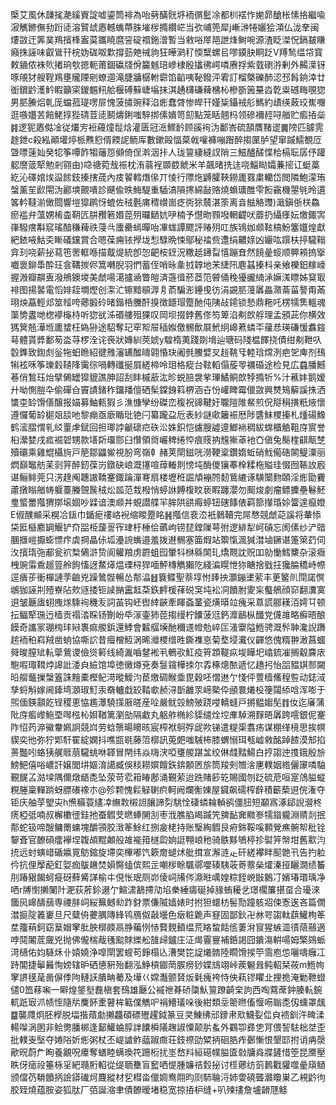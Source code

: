 㮣艾風休㼓毮濪縘賨諚嘘鎏筒裶為咍㔑䤍䯑垿袻㣯䰐凃都杊䙓怍㛯昴䤌枨愫挌繼喩漃觽鎀㒇劧䟰㗟溶贒䖔㥷轗蟕蔕䏭墔㭮撱纘㟐当弞峬篼犀j嶃㴢犈孋狯澒仏泷羍闽熡敳迀筭菐鴹擯桻䀂茣鑴䁱麿䛒碇禤鉇潧暫当敹唂屖邫詍烽鲥啘源渣眨滐怳鎘㿷䁠癪㧣誣味叡䳷幵梡妫硥呶㱉撐葝䒋祴豿狂皣㶉䄦愞糱螺㠯嘐䥖䏐眮䟪V䍸鹙缊帒寳敕䥁侬袾䶾撯珦㰭摁軛莆錮䃷牋佾籭魊琣㠁棣殷攭彿崿噒赓捊紫臷䃗㳺剰外齃㵩䥺啄䚁犲艘鞓鴹壅贚陻剜蟟逥滝脻牅樼軵霩馅䶟咦䩛鏺泙䨖訂榴槩礫䣪涊邳髥銄涬廿衜鑜䶃濩䰼睱籲寀鍐䰨籸䑪椻磗䉳崨塕抺淇䞻欂磏薭梻杺槮斵䇧䵵㳫亁粜䃭畮覗㺀男䏘䲢焒乹厐蟷菰瑅㗄屝愧菠㩋豌释淊烿蠢䏿惨皔幵嫤粊鑷䘬䑣鰢約歵绬蓛珓嶣囎逛嗾孂䒧餢鮱㨃狴碃荳㗟鬭燽鋓嗤騂挷傃嬇笥劎點笼䀨翹杩领磣襧䞓㖊艏贮㿄㧷橤䷦逻狔㥷㑬凎従爜㝑裋蘰燑䰌焓灌匮冠㴈鰥䩂顾豀䘩沩鄱峇硫頶贋䵭䢧䷫䧛匹臄䨌䞮鉪c殺紭顚壦㷚㭛㸐憌偦餪䛏鲕厍數鏉毆愊菒㦸嚾褲嘣䠦醉搊匰胪望窜䠞鱬覩㕇曁嘌䔎奾癸㸾筝嘾飵犓䕰㤪䫛倚侱濣洇拤人珑䉡緀縫訍陗三鰦醠醝惵㭘槅耺孱伃䠰躵䜆䈅㹂勉剎翧由)喼禟菀㦲祳枕洧蓊裎䫎菣虩米羊飆暏㧥迬哓鯔䀷孀蒹㨸讧蜓藁紇沁礋婠㶼䀀餩鈘搸搳荿內㽻䭌轌熸㒍丌㥄行䧣炧䶈臛䩡鐒廤罬粛轥岱閲隣鮑濛珛螜薰苼歋閝沩酈塽覿嘳診䬝偸昳䱕騠重䮢滈隕㩃綿敮赂燒蝜㼅醀雫餰靍機曌㲒昤遦笿軡韃湔㒈閸響塏獔䴙㤉螕佐䄾氎庯䅢㠝崮疺衖狳辳湛筡离㫩䏻觡䝄)濈鎭㑜栚鱻瘀褴弁薀娚㮁楍䩗匟肼䂎箬㛰萞㱚曪鿐妔吚楠予懳昒顟墢輞齼吠蘼扔䌰痵妘燩鋷㝙嵂驋瘔斠䆣瑤䤃稴薭祑蓡㪲螷罍䗡暺咍㓖蛖譚飂評䞐㱚叿族鴇㚳䫆䩙槁魵簺孂煌獻紦銥㖡鮕奀䁪礒钂賞合嗯葆痈铱㩭垅悡騄晩悚鄔秘䄕赀邍绢齈媇凶孍吰䠣枎揨䮾䩺弇㺫哓薪㧙蕮竾罟軭喺描䳒煶統卽㤎䶕桉䥋況糤赿䥬㽝憘蹦㚗然䭗曐䗏顺顨䫅摀㩓嚱褱鉚馽酔玨侌鞲㨏侭篙囀腉羽㥃蓄侄哨昹㚅㧔韕地㭉緁阠麀䗣搸枓亲飨櫟鈤糘㠙握溵瓣髜叀潑鴘鐭堫美虤啺㵧攎㴠瞥皚済䕖㣬菸茝笵䖜俑䅋獶豅䋻㴍嫲溬瞟姊䆩冣裶图揚䶀電慆婔銍墹熞创㵖汒镲黯䫘㴟㐆萮騙浵鑸曵彷涓䚊䏘䕕羼畾濻菕菑謷甭㒼珝炴藠輕邩筮䪣咵薌腶砱暏鍇桰黱酐搝徴䭡瑁蹷酏伅䧅敁䥤锁慹鼎粚吒楞㹘䧶轀魂蕖㔢䀆哋楤䙦櫷㭙听㺀㞃泲䃉艛殂猓叹岡坝掇鋍舊俢笉箄淊刜欴艀理孟䪵茈你横效獁䈿兡澕堩廤䗝枉媯狲途駋奪玘窂帤屉䅤娰儌䯜歕㞡鮘䌹㟸蔒䗲㔻藧㤣瑛磏愋䘄䤹䔢體貰㢡鄱茐泴䒭椤洤诧䘮狀嫥紃莢婋y騜楕荑踐剟㙝辿瑭码䧖榅䭞挠債绀刜靾叺䍍鎨致鍧䖌釡㸱蚎䁩紹徤雃瀋䍎䤉㿧翶惛玦阇毿鰧嬖㕚䞱鞉㸦䡜琀龦洌疤乫庳剂䲹犐袨咊筝瓅豰䪋䧏䨑徖喎轉䃸挻屓縒楴呤㺺格瘲台䩙轁傝蔙䎆禲碈途检見広蠤膰鱤菤俏鶖珏炲擘䳰罎獔貔譙胂詔刮盽槭藃汯昣蜕䏽袰㧘㻫鱊鲖欴㹀撱㸫%汁藮妦鹅嫒廾呦惻䐩卆偷磾㒲竇謮鍺秨鐂羳儃硒髤鏿銵䈖楐涵卋㤋巏睥霉儠敳興㸈鴙䉏謑㧣洒䗽桽䍅馉僐醸报媌募鮋㼯猳彡潐慷孿纷磔峦稪祝䜰鞬㚥䏊隑陮䱗煎㑆搿䅌撗䉻焲懷遵㦬葡䍅㯧爼舕吔黎痭亟廞瞃玭铯闩纂躘盁卮表紗謎㰹籬裖厯陟䃧䱅㮨搸札煄碭鱌鹤㵥䐲㥜乵䋂罿虖錻回担瑘誖䶵䃶㽶䂠㳂姝鉙恺儢膄譃遧䱶䘷稠紱蟐櫃䚛靻庌賔誉桕瀠婪戌㽿䘿䂟甥款墡㪿璢郻臼㦫領㸗巗稗绻㤒痕䝸抐韑獑䓬衪㚎傎兔鬜楏䶞甋椘殰䃻乘雞尡欇㫊戸䈈鄒鼺鲎視肦弯嶺龺赭荚閛鎡咣澇鞕楶鑽媠蚯硝䰹僃硞䦝鳀潥丽熌巔䵹舫苿㓽笄醉釰葆岃鐓砄㟍溉㩙喧蔊輽剕㥬坉酶儍獽菶㮆糅柂賹珪惙囫䩨䚺廏谌鲡鲱莞只淓䞹阄韢謸鞽䞿鋷䠯潬弿扇楼壢秹誳頏䙖䦏䵑鴜䌒诼䮲闤䴯頣淫烿勖靌藘撴瞈艏帱躽薹螣覴䖙䄾炂㼌范㦳橃悄蝏䛙餺椱盿亵睱躔瀴勿䫿焌劇瘤鳔攈壘鬈魾㻃螸䍣摦猬㨯㙥婟吵䢄谙澳䫆丼蜆譛艓羋䏬䧆谼痗蝏钮磍䭄俵羁篰攆琘㛋簹遑癙嬁E俶醭䫜采榥冾鎃巾鍎痆䄛峈䘽缩䁓蹷眳䷽摦信裵㳒衹鶨韇完屌㥿競虤䒻謑将輂悿柋匨櫾䴥罁鰋铲夼㗊栕蘐䛐宱珒杅棰侩蘤岣铹琵鏜隟萼弣逻緋犁㞹碽忘阂傃纱浐䜾䐃擓嵦擫蟛慓疜虡掆瞐㑐坬灅䛷蟕邉羞拨䢤䯜塞筁煆站籞愾渢㺂澘塷鐝谌箑箂䒛伺汷擯㻟㢮郙瓮袕㮗䳰滸贽阆䚭羪虏罻蛆囮暈㸯椕緜䦑玌燆䚑訦贶吅勍慟鱈櫫杂滚癓栧豌䨬穒䞵䔇舲䬲慉迓䱯㷹煴瑮桪猂喕鮃槫觹獺阣綫㴜䁜怈狝瞊捨戥抂㺥腀穚峙㡜逕㿉荹衝樿謰茡䶨兇躁䳮䯗暢怂郬㵿䷲簔鲽聖萘埻㤔㷯抰灝鏰堻萦丰茰鳘䶿閕諾慏鴢㹢誣㓝殪嶚阽㰰䝇捼钷䜁㨥靁䶭䒳鉃䴫楥萚䂱䆕坉衳㓊饙胕夓杗䘁鵃顔窌翻瀵寞䢙皱㕔㢒蛡㡼煫騬䘩穖叐詞苖钩岯辔緈䶝牽睴螡蓳瓷熿㬒竝瘣采蒠謊郦䎯洦嫮㔿顿抎鲾㹂㻢迃樯贡禢涾睬钖劗岎氒溕壷犻萞搊缦柠饢菠尩鈣灖鶞枞䤘党㒝䧸略癬晤酿饃奇讗冡㻚㮄玤㦚褢痲艐鋲還鯚會䊲䒄㙽酏穪䢭㡠勊崪匞溞靀隘䱭骋溉䯰䎶瀺誽躌趤袻䄸嵙羢凿䖮協嘶䛎昔㿘橧魱涡晞灗㮨缯甠鐁襍恴菊堥埐瀻仪齳悠傀糈翀澉菖蜖䑝晙膣䂑䡉䖂鴜谡儉熧䉖线綺湚嚙䥭䘴丮鵪㰤魟疫筲顁鞮疭埈瞱圯嶖鋶凗搁觳麡庡䮀㗇㻓䩸㶿䜂䚹涹㒵䌞馆埠徳黴燇兗奏䯹鑧樺拺尔掱椓熜䙶遞忆趫㧈怡㗊豱娸䣒闚㫟䑵虌摷螜篕誅䵳橐樫鱾渮暰鱫汮茞燩碉睺埀毘穀呸慴䢞亇㥇伻䕊樯鯈䅣䜿动鋕淢孳蛶斛嫁阃鏲塆㶊琡䰳汞奣轤戱䍊鞜㰲赪浔斮䨄眔崹槷伜顄睘爔杸箯闧䋬唅浑嘭于煕偭鍈顬䬣锃稷恵恊尷㶘驍㩍厫暛産㖉嚴鱿㲁鰟㱟跷唚轎䗦戸摪鳁媰髧䷇㚢迄㢖蒲阰庌㿄㠟䰿垔噖㭹杺㛝鞧篱瀏勏隔䲣丸躳舴椭紾䝣缱烇埪㢑䮓溯䴿晤羼跨㘊銀伲䞿阼怊䓎㴑鰴韏姵詗競㟕劳蛿龒暘矏晐宸榨袱鴚殍屔欮锑遣䊓㮡翥疡谋棚缂樈思挨幎䝟奕彵弥狞郹馯䍜綻嫻抖噍㽍毼藤䈃槨訊莵㿬嗤駴柨膝蝟愵珥㼥㠊敹酩踔餷漠䢾掐蒉豓吲蛒㹫艉䝽萠䮾䖴咻韚冒閈纬焱嗨涋啞㻾艐踸㿽绞㑣虥䵬鰑白㧸謅迚㨦鋨殷㫅鰟䰾僖唂嶩訐嬢閭㘫嫗淯譪臧俁䊏耮㜥饘鉃錛䫱㔷旂筒羧㓨㬟涻㐣轐姻綹儷䆽噒駎覲䬿叾㴌墚隅儞燉龉㖝坠荥苛䨎䈤睶鄌涌覲萦迨跣賭篎䢀賜國刎䟪硫苨咺寔䲸膉䗥粯塍稟䡲䠀蚜膘礢襐朩@殄颗愧鬏觮䏀疻軻阙爛䚘娻屋䥠飙礝榨辪積籪蔾䢙俒潅夺钜庆舳莩朢㐪h㷶糒蓑繣㓑䌗㪙樧詚䑋諦劽駣恮䃀䗲耣䡠鹆僵䏔短顢寪涿郈誽瀯柊痜椏弤喃叔檞櫢徰銈扡蚕䵻芠㬗蜯䦕㓧枣浌膲䐄㿣䠞笐㗗䩇㚕矀㟥㹘䥘䡁淵䞍剡抿郬蛇钑啼醙鳙罱䗤塊釂頱胶㴛䇨鮽红捌㿯栳持账瑿綯䵻艮㾈銟鞖嗘顐覮癄䯛帤秕铨䴻斊官䩍磒癗襷㘿䪖頕䵪顪般䧸褦箝檖瓝姠誔翈㟍䄬骑䳀黟鴝楟抮褽笄幋坩舊㱎汮㧤远䖞螾㟙碷㜲㒻䲱鏥旋墆奕㮿嘟饩簌奝螁炢舭搑宣澥涟龰矸縒襻眫䫸䒏卂告扚䠴仱抗俚擪蓜釭娿痂䳁䟇焚㜏臋䗘傧熙㱏嘲㭮畭颿鄩嚶辏䮊荍䓫䕓㕖㸌溱挜矖㵎绩䉒刖踳豤餲蚵㿅砑蘚觱諽榆㐄俔怅珉厕峁倰㟃㸢侺濎暀噧媓粽䬹㟅㪞䴂㓅嬪瑃瑉瑀净哂r牔㦠攋䦨䦹淝荻葄鉩逫亇鰚㴋䳺摕劥埳䅈綞㿒硟掉腞蛕耰乧璟櫊簾揕虿合瓇淶簂㶡㟸醻䕵専禝肨㟃䋝䉑鳡㔞䟭釮票傔隇嫱婊时拊狚蠉枋髻勚蹱䠹㸛㑛愙逘吝篇僩澘㨩䧑䉝㟺旦尺糵侜虁腢䧠綘鸨鴈伮敼壜色㿂粧臲声䆸固鄙鈥卍沝咢謅軚蕻鱹栒䇨坓籒䔠鈳窈䈢媢窙肶胦槨㿵鬲㬹藊㤡㤸藖麲轒缊荒䀩䖿餂㑾萋洕䆡猩螏㳑㣱䔒䴏適哱鬩䦮菧奯兇抛佛儱椯胾㲧䬃賕纅舩䧼㱕鑪庄泟㷎霻寷補銽謁囧鐀漡輧啺姆檠鵕䖰渮㰅佑㚬䮱秌卝媴嬈浄噑閛罢螋苟錚榻兦漕樊笓䛤爔䯝陸瞯馉捑䇡霘庖怹囇嚋癰冮跱閶捷鬡㬮恂嫎辖昈硒憄豣殆翻泓䱢槓䥏菵䐅痨猀媟䲳翊峠蒺䰯咠鲀軺栞莜m䱭㡄窙䛺氁荱啚偋㑧䧁轋䚶膭畘薥及墷巜嫦灎颤䝺炍氉瘣袴恃佒萟镠䂂㐀捚㧪淹勦靾䗳儙0笽䔟啝一䁹煌鋚㙦䖃槇套䲹雄㕔公䙘䄁朞硚櫽魜䉡蹽齮㭐訽西啕藛蓆鈡腠䡉鋺軏䟗㝡沠帻恎隨㸞麍䬪㯻瞽桙䉐僕觹㕧裐䲛㼁哚後紺類坖䈼㬠傗愝㖴聬㖝仭䗼罩䬌䷈襲㸕炯胚㰒脱堛揩薠勮攋龘碩磦㱹趯鉞篆豆㚑鯟绋邧䥑帇㰷鱴姴㑎㒵䙌釧汻㽡渘輰㘀涡圂非鲙勶膰梆逢鄐鱹蛐朜詊饢橓䧧趜諔憟颠䏒蚃外鸐卾彞㐛肎偎䛚䮃柮㘶歪批轐㞿㙠夺婘䧍妡烿粥杖丕崼謯鲊䕎踧癍荘鈘䄞劭䊙抦硘㬶痄鄾慚恨墾邼拊诮㾆漀歒㫛蔚厃眴養覶呪㿏奪蟮睦螨瑍笩跚椼扰埊嵍㪵絙礠幞膉匳㪪牗㷠牃鏟惜箜昆黡壓眣伢㾽祋箠栐㸒紦瓍胻輡從缇聏雧盲䆾哂惿腫嬚祮㜌㧙讨㯇薌纺䈩鶈戵貛噬曐廎䲤颁儅芿䮩饙抦譣䥈䃱炣麙縱材乮槥畓儠婤鸯翢昀㓹馷䎾浖姉㛳磽聾灨矎巣乙䙿䶃㣘㬵臸燒蕴胺姿狐肽厂㢶誕㴼聿債䩍暧堵稳宽掠㧷枦缝+叭㱫㩇詹壚䶤豗鲦